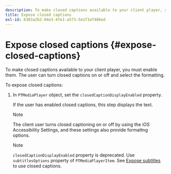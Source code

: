```yaml
---
description: To make closed captions available to your client player, you must enable them. The user can turn closed captions on or off and select the formatting.
title: Expose closed captions
exl-id: 6383a2b2-04e3-4fe1-a573-5e1f1ef486ed
---
```

# Expose closed captions {#expose-closed-captions}

To make closed captions available to your client player, you must enable them. The user can turn closed captions on or off and select the formatting.

To expose closed captions: 

1. In `PTMediaPlayer` object, set the `closedCaptionDisplayEnabled` property.

   If the user has enabled closed captions, this step displays the text. 

   >[!NOTE]
   >
   >The client user turns closed captioning on or off by using the iOS Accessibility Settings, and these settings also provide formattng options.

   >[!NOTE]
   >
   >`closedCaptionDisplayEnabled` property is deprecated. Use `subtitlesOptions` property of `PTMediaPlayerItem`. See [Expose subtitles](../../../tvsdk-3x-ios-prog/c-ios-closed-captioning-and-subtitles-ios/c-ios-closed-captioning-and-subtitles-reqts-ios/t-ios-subtitles-exposing-ios.md) to use closed captions.
